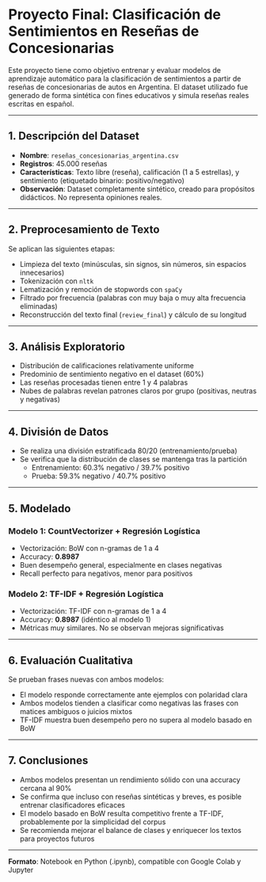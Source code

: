 
# Proyecto Final: Clasificación de Sentimientos en Reseñas de Concesionarias

Este proyecto tiene como objetivo entrenar y evaluar modelos de aprendizaje automático para la clasificación de sentimientos a partir de reseñas de concesionarias de autos en Argentina. El dataset utilizado fue generado de forma sintética con fines educativos y simula reseñas reales escritas en español.

---

## 1. Descripción del Dataset

- **Nombre**: `reseñas_concesionarias_argentina.csv`
- **Registros**: 45.000 reseñas
- **Características**: Texto libre (reseña), calificación (1 a 5 estrellas), y sentimiento (etiquetado binario: positivo/negativo)
- **Observación**: Dataset completamente sintético, creado para propósitos didácticos. No representa opiniones reales.

---

## 2. Preprocesamiento de Texto

Se aplican las siguientes etapas:

- Limpieza del texto (minúsculas, sin signos, sin números, sin espacios innecesarios)
- Tokenización con `nltk`
- Lematización y remoción de stopwords con `spaCy`
- Filtrado por frecuencia (palabras con muy baja o muy alta frecuencia eliminadas)
- Reconstrucción del texto final (`review_final`) y cálculo de su longitud

---

## 3. Análisis Exploratorio

- Distribución de calificaciones relativamente uniforme
- Predominio de sentimiento negativo en el dataset (60%)
- Las reseñas procesadas tienen entre 1 y 4 palabras
- Nubes de palabras revelan patrones claros por grupo (positivas, neutras y negativas)

---

## 4. División de Datos

- Se realiza una división estratificada 80/20 (entrenamiento/prueba)
- Se verifica que la distribución de clases se mantenga tras la partición
  - Entrenamiento: 60.3% negativo / 39.7% positivo
  - Prueba: 59.3% negativo / 40.7% positivo

---

## 5. Modelado

### Modelo 1: CountVectorizer + Regresión Logística
- Vectorización: BoW con n-gramas de 1 a 4
- Accuracy: **0.8987**
- Buen desempeño general, especialmente en clases negativas
- Recall perfecto para negativos, menor para positivos

### Modelo 2: TF-IDF + Regresión Logística
- Vectorización: TF-IDF con n-gramas de 1 a 4
- Accuracy: **0.8987** (idéntico al modelo 1)
- Métricas muy similares. No se observan mejoras significativas

---

## 6. Evaluación Cualitativa

Se prueban frases nuevas con ambos modelos:

- El modelo responde correctamente ante ejemplos con polaridad clara
- Ambos modelos tienden a clasificar como negativas las frases con matices ambiguos o juicios mixtos
- TF-IDF muestra buen desempeño pero no supera al modelo basado en BoW

---

## 7. Conclusiones

- Ambos modelos presentan un rendimiento sólido con una accuracy cercana al 90%
- Se confirma que incluso con reseñas sintéticas y breves, es posible entrenar clasificadores eficaces
- El modelo basado en BoW resulta competitivo frente a TF-IDF, probablemente por la simplicidad del corpus
- Se recomienda mejorar el balance de clases y enriquecer los textos para proyectos futuros

---
 
**Formato**: Notebook en Python (.ipynb), compatible con Google Colab y Jupyter
